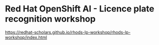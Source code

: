 # Red Hat OpenShift AI - Licence plate recognition workshop

https://redhat-scholars.github.io/rhods-lp-workshop/rhods-lp-workshop/index.html
